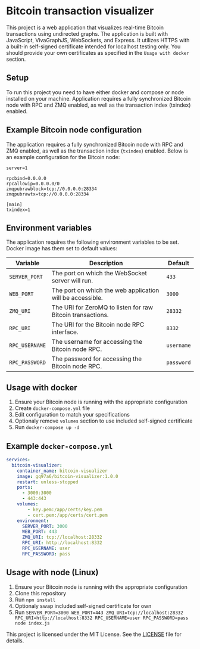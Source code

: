 # Bitcoin transaction visualizer

This project is a web application that visualizes real-time Bitcoin transactions using undirected graphs. The application is built with JavaScript, VivaGraphJS, WebSockets, and Express. It utilizes HTTPS with a built-in self-signed certificate intended for localhost testing only. You should provide your own certificates as specified in the `Usage with docker` section.

## Setup

To run this project you need to have either docker and compose or node installed on your machine. Application requires a fully synchronized Bitcoin node with RPC and ZMQ enabled, as well as the transaction index (txindex) enabled.
## Example Bitcoin node configuration

The application requires a fully synchronized Bitcoin node with RPC and ZMQ enabled, as well as the transaction index (`txindex`) enabled. Below is an example configuration for the Bitcoin node:

```
server=1

rpcbind=0.0.0.0
rpcallowip=0.0.0.0/0
zmqpubrawblock=tcp://0.0.0.0:28334
zmqpubrawtx=tcp://0.0.0.0:28334

[main]
txindex=1
```

## Environment variables
The application requires the following environment variables to be set. Docker image has them set to default values:

| Variable       | Description                                                | Default    | 
|----------------|------------------------------------------------------------| ---------- |
| `SERVER_PORT`  | The port on which the WebSocket server will run.           | `433`      |
| `WEB_PORT`     | The port on which the web application will be accessible.  | `3000`     |
| `ZMQ_URI`      | The URI for ZeroMQ to listen for raw Bitcoin transactions. | `28332`    |
| `RPC_URI`      | The URI for the Bitcoin node RPC interface.                | `8332`     |
| `RPC_USERNAME` | The username for accessing the Bitcoin node RPC.           | `username` |
| `RPC_PASSWORD` | The password for accessing the Bitcoin node RPC.           | `password` |

## Usage with docker

1. Ensure your Bitcoin node is running with the appropriate configuration
2. Create `docker-compose.yml` file
3. Edit configuration to match your specifications
4. Optionaly remove `volumes` section to use included self-signed certificate
4. Run `docker-compose up -d`

## Example `docker-compose.yml`

```yaml
services:
  bitcoin-visualizer:
    container_name: bitcoin-visualizer
    image: gq97a6/bitcoin-visualizer:1.0.0
    restart: unless-stopped
    ports:
      - 3000:3000
      - 443:443
    volumes:
        - key.pem:/app/certs/key.pem
        - cert.pem:/app/certs/cert.pem
    environment:
      SERVER_PORT: 3000
      WEB_PORT: 443
      ZMQ_URI: tcp://localhost:28332
      RPC_URI: http://localhost:8332
      RPC_USERNAME: user
      RPC_PASSWORD: pass
```

## Usage with node (Linux)

1. Ensure your Bitcoin node is running with the appropriate configuration
2. Clone this repository
3. Run `npm install`
4. Optionaly swap included self-signed certificate for own
4. Run `SERVER_PORT=3000 WEB_PORT=443 ZMQ_URI=tcp://localhost:28332 RPC_URI=http://localhost:8332 RPC_USERNAME=user RPC_PASSWORD=pass node index.js`

This project is licensed under the MIT License. See the [LICENSE](LICENSE) file for details.
